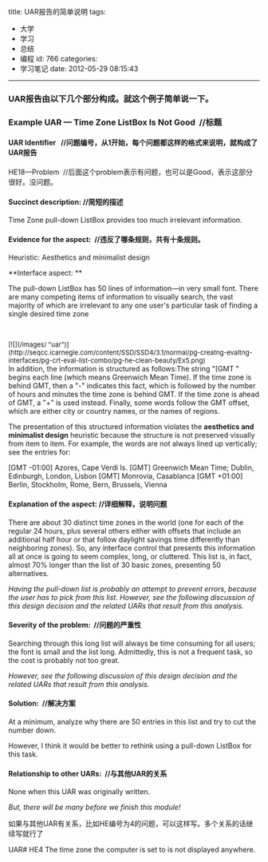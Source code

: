 title: UAR报告的简单说明
tags:
  - 大学
  - 学习
  - 总结
  - 编程
id: 766
categories:
  - 学习笔记
date: 2012-05-29 08:15:43
---

### UAR报告由以下几个部分构成。就这个例子简单说一下。

### **Example UAR — Time Zone ListBox Is Not Good  //标题**

<div>

#### **UAR Identifier   //问题编号，从1开始，每个问题都这样的格式来说明，就构成了UAR报告**

HE18—Problem  //后面这个problem表示有问题，也可以是Good，表示这部分很好。没问题。

#### **Succinct description: //简短的描述**

Time Zone pull-down ListBox provides too much irrelevant information.

#### **Evidence for the aspect:  //违反了哪条规则，共有十条规则。**

Heuristic: Aesthetics and minimalist design

**Interface aspect: **

The pull-down ListBox has 50 lines of information—in very small font. There are many competing items of information to visually search, the vast majority of which are irrelevant to any one user's particular task of finding a single desired time zone

&nbsp;

<center style="text-align: -webkit-auto;"><span style="font-size: small;"><span style="line-height: normal;">[![](/images/ "uar")](http://seqcc.icarnegie.com/content/SSD/SSD4/3.1/normal/pg-creatng-evaltng-interfaces/pg-crt-eval-list-combo/pg-he-clean-beauty/Ex5.png)</span></span></center>In addition, the information is structured as follows:The string "[GMT " begins each line (which means Greenwich Mean Time). If the time zone is behind GMT, then a "-" indicates this fact, which is followed by the number of hours and minutes the time zone is behind GMT. If the time zone is ahead of GMT, a "+" is used instead. Finally, some words follow the GMT offset, which are either city or country names, or the names of regions.&nbsp;

The presentation of this structured information violates the **aesthetics and minimalist design** heuristic because the structure is not preserved visually from item to item. For example, the words are not always lined up vertically; see the entries for:

<span>[GMT -01:00] Azores, Cape Verdi Is.</span>
<span>[GMT] Greenwich Mean Time; Dublin, Edinburgh, London, Lisbon</span>
<span>[GMT] Monrovia, Casablanca</span>
<span>[GMT +01:00] Berlin, Stockholm, Rome, Bern, Brussels, Vienna</span>

#### **Explanation of the aspect: //详细解释，说明问题**

There are about 30 distinct time zones in the world (one for each of the regular 24 hours, plus several others either with offsets that include an additional half hour or that follow daylight savings time differently than neighboring zones). So, any interface control that presents this information all at once is going to seem complex, long, or cluttered. This list is, in fact, almost 70% longer than the list of 30 basic zones, presenting 50 alternatives.

_Having the pull-down list is probably an attempt to prevent errors, because the user has to pick from this list. However, see the following discussion of this design decision and the related UARs that result from this analysis._

#### **Severity of the problem:  //问题的严重性**

Searching through this long list will always be time consuming for all users; the font is small and the list long. Admittedly, this is not a frequent task, so the cost is probably not too great.

_However, see the following discussion of this design decision and the related UARs that result from this analysis._

#### **Solution:  //解决方案**

At a minimum, analyze why there are 50 entries in this list and try to cut the number down.

However, I think it would be better to rethink using a pull-down ListBox for this task.

#### **Relationship to other UARs:  //与其他UAR的关系**

None when this UAR was originally written.

_But, there will be many before we finish this module!_

如果与其他UAR有关系，比如HE编号为4的问题，可以这样写。多个关系的话继续写就行了

UAR# HE4 The time zone the computer is set to is not displayed anywhere.

&nbsp;

&nbsp;

</div>